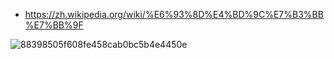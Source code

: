 

- https://zh.wikipedia.org/wiki/%E6%93%8D%E4%BD%9C%E7%B3%BB%E7%BB%9F



![88398505f608fe458cab0bc5b4e4450e](https://p.ipic.vip/wpkbwq.png)